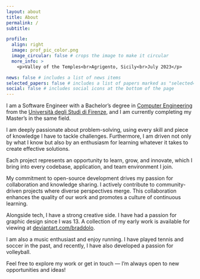 ```yaml
---
layout: about
title: About
permalink: /
subtitle:

profile:
  align: right
  image: prof_pic_color.png
  image_circular: false # crops the image to make it circular
  more_info: >
    <p>Valley of the Temples<br>Agrigento, Sicily<br>July 2023</p>

news: false # includes a list of news items
selected_papers: false # includes a list of papers marked as "selected={true}"
social: false # includes social icons at the bottom of the page
---
```


I am a Software Engineer with a Bachelor’s degree in [Computer Engineering](https://www.ing-inm.unifi.it) from the [Università degli Studi di Firenze](https://www.unifi.it/it), and I am currently completing my Master’s in the same field.

I am deeply passionate about problem-solving, using every skill and piece of knowledge I have to tackle challenges. Furthermore, I am driven not only by what I know but also by an enthusiasm for learning whatever it takes to create effective solutions.

Each project represents an opportunity to learn, grow, and innovate, which I bring into every codebase, application, and team environment I join.

My commitment to open-source development drives my passion for collaboration and knowledge sharing. I actively contribute to community-driven projects where diverse perspectives merge. This collaboration enhances the quality of our work and promotes a culture of continuous learning.

Alongside tech, I have a strong creative side. I have had a passion for graphic design since I was 13. A collection of my early work is available for viewing at [deviantart.com/braddolo](https://deviantart.com/braddolo).

I am also a music enthusiast and enjoy running. I have played tennis and soccer in the past, and recently, I have also developed a passion for volleyball.

Feel free to explore my work or get in touch — I’m always open to new opportunities and ideas!

